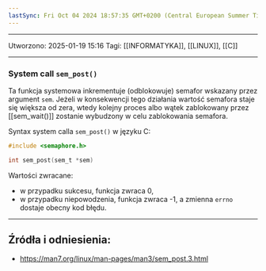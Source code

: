 ```yaml
---
lastSync: Fri Oct 04 2024 18:57:35 GMT+0200 (Central European Summer Time)
---
```


---
Utworzono: 2025-01-19 15:16
Tagi: [[INFORMATYKA]], [[LINUX]], [[C]]

---

### **System call `sem_post()`**
Ta funkcja systemowa inkrementuje (odblokowuje) semafor wskazany przez argument `sem`. Jeżeli w konsekwencji tego działania wartość semafora staje się większa od zera, wtedy kolejny proces albo wątek zablokowany przez [[sem_wait()]] zostanie wybudzony w celu zablokowania semafora.

Syntax system calla `sem_post()` w języku C:

```c
#include <semaphore.h>

int sem_post(sem_t *sem)
```

Wartości zwracane:
- w przypadku sukcesu, funkcja zwraca 0,
- w przypadku niepowodzenia, funkcja zwraca -1, a zmienna `errno` dostaje obecny kod błędu.


---
## Źródła i odniesienia:
- https://man7.org/linux/man-pages/man3/sem_post.3.html